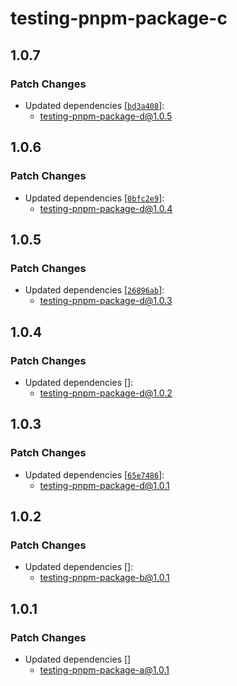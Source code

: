 # testing-pnpm-package-c

## 1.0.7

### Patch Changes

- Updated dependencies [[`bd3a408`](https://github.com/DavidWells/pnpm-workspaces-example/commit/bd3a408d3bbdd160f7a7e748b0210b1fa1802bf8)]:
  - testing-pnpm-package-d@1.0.5

## 1.0.6

### Patch Changes

- Updated dependencies [[`0bfc2e9`](https://github.com/DavidWells/pnpm-workspaces-example/commit/0bfc2e9da517c0e07374cea8f0f5559fe5c102c4)]:
  - testing-pnpm-package-d@1.0.4

## 1.0.5

### Patch Changes

- Updated dependencies [[`26896ab`](https://github.com/DavidWells/pnpm-workspaces-example/commit/26896ab28d0ead98673b68e402354f8a2ec8d216)]:
  - testing-pnpm-package-d@1.0.3

## 1.0.4

### Patch Changes

- Updated dependencies []:
  - testing-pnpm-package-d@1.0.2

## 1.0.3

### Patch Changes

- Updated dependencies [[`65e7486`](https://github.com/DavidWells/pnpm-workspaces-example/commit/65e7486b53480594d1f759e5d2d5b1168980b85b)]:
  - testing-pnpm-package-d@1.0.1

## 1.0.2

### Patch Changes

- Updated dependencies []:
  - testing-pnpm-package-b@1.0.1

## 1.0.1

### Patch Changes

- Updated dependencies []
  - testing-pnpm-package-a@1.0.1
